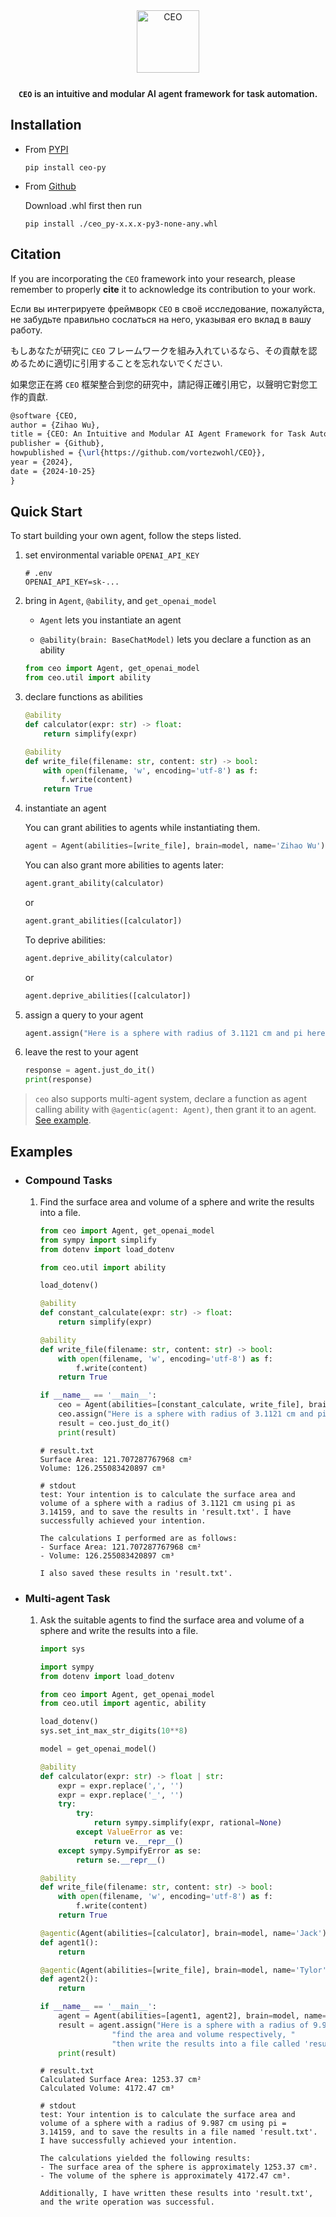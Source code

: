 <div align="center">
    <img src="https://github.com/vortezwohl/CEO/releases/download/icon/ceo-icon-inv.png" alt="CEO" height="100">
    <p style="margin-top: 25px; font-weight: 600">
        <code>CEO</code> is an intuitive and modular AI agent framework for task automation.
    </p>
</div>

## Installation

- From [PYPI](https://pypi.org/project/ceo-py/)

    ```shell
    pip install ceo-py
    ```

- From [Github](https://github.com/vortezwohl/CEO/releases)

    Download .whl first then run

    ```shell
    pip install ./ceo_py-x.x.x-py3-none-any.whl
    ```

## Citation

If you are incorporating the `CEO` framework into your research, please remember to properly **cite** it to acknowledge its contribution to your work.

Если вы интегрируете фреймворк `CEO` в своё исследование, пожалуйста, не забудьте правильно сослаться на него, указывая его вклад в вашу работу.

もしあなたが研究に `CEO` フレームワークを組み入れているなら、その貢献を認めるために適切に引用することを忘れないでください.

如果您正在將 `CEO` 框架整合到您的研究中，請記得正確引用它，以聲明它對您工作的貢獻.

```latex
@software {CEO,
author = {Zihao Wu},
title = {CEO: An Intuitive and Modular AI Agent Framework for Task Automation},
publisher = {Github},
howpublished = {\url{https://github.com/vortezwohl/CEO}},
year = {2024},
date = {2024-10-25}
}
```

## Quick Start

To start building your own agent, follow the steps listed.

1. set environmental variable `OPENAI_API_KEY`

    ```
    # .env
    OPENAI_API_KEY=sk-...
    ```

2. bring in `Agent`, `@ability`, and `get_openai_model`

    - `Agent` lets you instantiate an agent 
    
    - `@ability(brain: BaseChatModel)` lets you declare a function as an ability

    ```python
    from ceo import Agent, get_openai_model
    from ceo.util import ability
    ```

3. declare functions as abilities

    ```python
    @ability
    def calculator(expr: str) -> float:
        return simplify(expr)

    @ability
    def write_file(filename: str, content: str) -> bool:
        with open(filename, 'w', encoding='utf-8') as f:
            f.write(content)
        return True
    ```

4. instantiate an agent

    You can grant abilities to agents while instantiating them.

    ```python
    agent = Agent(abilities=[write_file], brain=model, name='Zihao Wu')
    ```

    You can also grant more abilities to agents later:

    ```python
    agent.grant_ability(calculator)
    ```

    or

    ```python
    agent.grant_abilities([calculator])
    ```

    To deprive abilities:

    ```python
    agent.deprive_ability(calculator)
    ```

    or

    ```python
    agent.deprive_abilities([calculator])
    ```

5. assign a query to your agent

    ```python
    agent.assign("Here is a sphere with radius of 3.1121 cm and pi here is 3.14159, find the area and volume respectively then write the results into a file called 'result.txt'.")
    ```

6. leave the rest to your agent

    ```python
    response = agent.just_do_it()
    print(response)
    ```

> `ceo` also supports multi-agent system, declare a function as agent calling ability with `@agentic(agent: Agent)`, then grant it to an agent. [See example](#multi-agent-task).



## Examples

- ### Compound Tasks

    1. Find the surface area and volume of a sphere and write the results into a file.

        ```python
        from ceo import Agent, get_openai_model
        from sympy import simplify
        from dotenv import load_dotenv

        from ceo.util import ability

        load_dotenv()

        @ability
        def constant_calculate(expr: str) -> float:
            return simplify(expr)

        @ability
        def write_file(filename: str, content: str) -> bool:
            with open(filename, 'w', encoding='utf-8') as f:
                f.write(content)
            return True

        if __name__ == '__main__':
            ceo = Agent(abilities=[constant_calculate, write_file], brain=get_openai_model(), name='test')
            ceo.assign("Here is a sphere with radius of 3.1121 cm and pi here is 3.14159, find the area and volume respectively then write the results into a file called 'result.txt'.")
            result = ceo.just_do_it()
            print(result)
        ```

        ```
        # result.txt
        Surface Area: 121.707287767968 cm²
        Volume: 126.255083420897 cm³
        ```

        ```
        # stdout
        test: Your intention is to calculate the surface area and volume of a sphere with a radius of 3.1121 cm using pi as 3.14159, and to save the results in 'result.txt'. I have successfully achieved your intention. 

        The calculations I performed are as follows:
        - Surface Area: 121.707287767968 cm²
        - Volume: 126.255083420897 cm³

        I also saved these results in 'result.txt'.
        ```

- ### Multi-agent Task
    
    1. Ask the suitable agents to find the surface area and volume of a sphere and write the results into a file.
  
        ```python
        import sys

        import sympy
        from dotenv import load_dotenv

        from ceo import Agent, get_openai_model
        from ceo.util import agentic, ability

        load_dotenv()
        sys.set_int_max_str_digits(10**8)

        model = get_openai_model()

        @ability
        def calculator(expr: str) -> float | str:
            expr = expr.replace(',', '')
            expr = expr.replace('_', '')
            try:
                try:
                    return sympy.simplify(expr, rational=None)
                except ValueError as ve:
                    return ve.__repr__()
            except sympy.SympifyError as se:
                return se.__repr__()

        @ability
        def write_file(filename: str, content: str) -> bool:
            with open(filename, 'w', encoding='utf-8') as f:
                f.write(content)
            return True

        @agentic(Agent(abilities=[calculator], brain=model, name='Jack'))
        def agent1():
            return

        @agentic(Agent(abilities=[write_file], brain=model, name='Tylor'))
        def agent2():
            return

        if __name__ == '__main__':
            agent = Agent(abilities=[agent1, agent2], brain=model, name='test')
            result = agent.assign("Here is a sphere with a radius of 9.987 cm and pi here is 3.14159, "
                        "find the area and volume respectively, "
                        "then write the results into a file called 'result.txt'.").just_do_it()
            print(result)
        ```

        ```
        # result.txt
        Calculated Surface Area: 1253.37 cm²
        Calculated Volume: 4172.47 cm³
        ```

        ```
        # stdout
        test: Your intention is to calculate the surface area and volume of a sphere with a radius of 9.987 cm using pi = 3.14159, and to save the results in a file named 'result.txt'. I have successfully achieved your intention. 

        The calculations yielded the following results:
        - The surface area of the sphere is approximately 1253.37 cm².
        - The volume of the sphere is approximately 4172.47 cm³.

        Additionally, I have written these results into 'result.txt', and the write operation was successful.
        ```